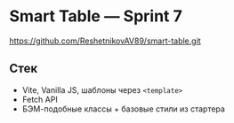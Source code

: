 # Smart Table — Sprint 7

https://github.com/ReshetnikovAV89/smart-table.git

## Стек
- Vite, Vanilla JS, шаблоны через `<template>`
- Fetch API
- БЭМ-подобные классы + базовые стили из стартера
